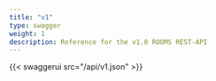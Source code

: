 ```yaml
---
title: "v1"
type: swagger
weight: 1
description: Reference for the v1.0 ROOMS REST-API
---
```


{{< swaggerui src="/api/v1.json" >}}